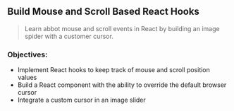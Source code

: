 ## Build Mouse and Scroll Based React Hooks

> Learn abbot mouse and scroll events in React by building an image spider with a customer cursor.

### Objectives:

- Implement React hooks to keep track of mouse and scroll position values
- Build a React component with the ability to override the default browser cursor
- Integrate a custom cursor in an image slider
